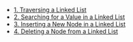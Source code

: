 - [1. Traversing a Linked List](1__Traversing_a_Linked_List/readme.md) 
- [2. Searching for a Value in a Linked List](2__Searching_for_a_Value_in_a_Linked_List/readme.md) 
- [3. Inserting a New Node in a Linked List](3__Inserting_a_New_Node_in_a_Linked_List/readme.md) 
- [4. Deleting a Node from a Linked List](4__Deleting_a_Node_from_a_Linked_List/readme.md) 
